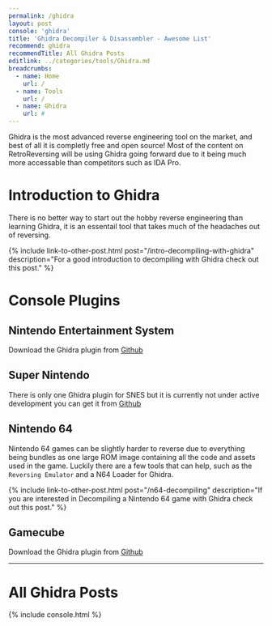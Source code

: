 ```yaml
---
permalink: /ghidra
layout: post
console: 'ghidra'
title: 'Ghidra Decompiler & Disassembler - Awesome List'
recommend: ghidra
recommendTitle: All Ghidra Posts
editlink: ../categories/tools/Ghidra.md
breadcrumbs:
  - name: Home
    url: /
  - name: Tools
    url: /
  - name: Ghidra
    url: #
---
```

Ghidra is the most advanced reverse engineering tool on the market, and best of all it is completly free and open source! Most of the content on RetroReversing will be using Ghidra going forward due to it being much more accessable than competitors such as IDA Pro.

# Introduction to Ghidra
There is no better way to start out the hobby reverse engineering than learning Ghidra, it is an essentail tool that takes much of the headaches out of reversing.

{% include link-to-other-post.html post="/intro-decompiling-with-ghidra" description="For a good introduction to decompiling with Ghidra check out this post." %}

# Console Plugins

## Nintendo Entertainment System
Download the Ghidra plugin from [Github](https://github.com/ilyakharlamov/Ghidra-Nes-Rom-Decompiler-Plugin/releases/tag/2021-09-23.3)

## Super Nintendo
There is only one Ghidra plugin for SNES but it is currently not under active development you can get it from [Github](https://github.com/achan1989/ghidra-snes-loader)

## Nintendo 64
Nintendo 64 games can be slightly harder to reverse due to everything being bundles as one large ROM image containing all the code and assets used in the game. Luckily there are a few tools that can help, such as the `Reversing Emulator` and a N64 Loader for Ghidra.

{% include link-to-other-post.html post="/n64-decompiling" description="If you are interested in Decompiling a Nintendo 64 game with Ghidra check out this post." %}

## Gamecube
Download the Ghidra plugin from [Github](https://github.com/Cuyler36/Ghidra-GameCube-Loader/releases)


---
# All Ghidra Posts
<div>

{% include console.html %}
</div>
